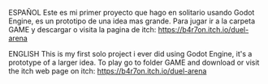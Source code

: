 ESPAÑOL
Este es mi primer proyecto que hago en solitario usando Godot Engine, es un prototipo de una idea mas grande.
Para jugar ir a la carpeta GAME y descargar o visita la pagina de itch: https://b4r7on.itch.io/duel-arena

ENGLISH
This is my first solo project i ever did using Godot Engine, it's a prototype of a larger idea.
To play go to folder GAME and download or visit the itch web page on itch: https://b4r7on.itch.io/duel-arena
